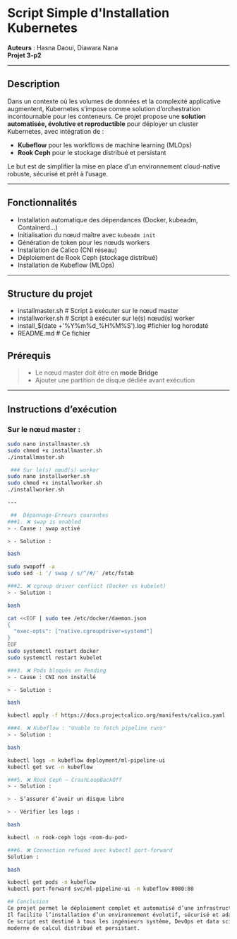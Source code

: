 #  Script Simple d'Installation Kubernetes

**Auteurs** : Hasna Daoui, Diawara Nana  
**Projet 3-p2**

---

 ##  Description

Dans un contexte où les volumes de données et la complexité applicative augmentent, 
Kubernetes s’impose comme solution d’orchestration incontournable pour les conteneurs.
Ce projet propose une **solution automatisée, évolutive et reproductible** pour déployer un cluster Kubernetes, avec intégration de :

- **Kubeflow** pour les workflows de machine learning (MLOps)
- **Rook Ceph** pour le stockage distribué et persistant

Le but est de simplifier la mise en place d’un environnement cloud-native robuste, sécurisé et prêt à l’usage.

---

## Fonctionnalités

- Installation automatique des dépendances (Docker, kubeadm, Containerd…)
- Initialisation du nœud maître avec `kubeadm init`
- Génération de token pour les nœuds workers
- Installation de Calico (CNI réseau)
- Déploiement de Rook Ceph (stockage distribué)
- Installation de Kubeflow (MLOps)

---

## Structure du projet

- installmaster.sh # Script à exécuter sur le nœud master
- installworker.sh # Script à exécuter sur le(s) nœud(s) worker
- install_$(date +'%Y%m%d_%H%M%S').log #fichier log horodaté
- README.md # Ce fichier


##  Prérequis
> - Le nœud master doit être en **mode Bridge**
> - Ajouter une partition de disque dédiée avant exécution

---

##  Instructions d’exécution

###  Sur le nœud **master** :
```bash
sudo nano installmaster.sh
sudo chmod +x installmaster.sh
./installmaster.sh

 ### Sur le(s) nœud(s) worker
sudo nano installworker.sh
sudo chmod +x installworker.sh
./installworker.sh

---

 ##  Dépannage-Erreurs courantes
###1. ❌ swap is enabled
> - Cause : swap activé

> - Solution :

bash

sudo swapoff -a
sudo sed -i '/ swap / s/^/#/' /etc/fstab

###2. ❌ cgroup driver conflict (Docker vs kubelet)
> - Solution :

bash

cat <<EOF | sudo tee /etc/docker/daemon.json
{
  "exec-opts": ["native.cgroupdriver=systemd"]
}
EOF
sudo systemctl restart docker
sudo systemctl restart kubelet

###3. ❌ Pods bloqués en Pending
> - Cause : CNI non installé

> - Solution :

bash

kubectl apply -f https://docs.projectcalico.org/manifests/calico.yaml

###4. ❌ Kubeflow : "Unable to fetch pipeline runs"
> - Solution :

bash

kubectl logs -n kubeflow deployment/ml-pipeline-ui
kubectl get svc -n kubeflow

###5. ❌ Rook Ceph – CrashLoopBackOff
> - Solution :

> - S’assurer d’avoir un disque libre

> - Vérifier les logs :

bash

kubectl -n rook-ceph logs <nom-du-pod>

###6. ❌ Connection refused avec kubectl port-forward
Solution :

bash

kubectl get pods -n kubeflow
kubectl port-forward svc/ml-pipeline-ui -n kubeflow 8080:80

## Conclusion
Ce projet permet le déploiement complet et automatisé d’une infrastructure cloud-native, combinant Kubernetes, Kubeflow et Rook Ceph.
Il facilite l’installation d’un environnement évolutif, sécurisé et adapté aux charges de travail intensives comme le machine learning.
Ce script est destiné à tous les ingénieurs système, DevOps et data scientists souhaitant installer rapidement une plateforme 
moderne de calcul distribué et persistant.
